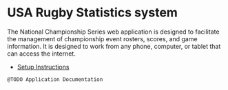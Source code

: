 # USA Rugby Statistics system

The National Championship Series web application is designed to facilitate the management of championship event rosters, scores, and game information. It is designed to work from any phone, computer, or tablet that can access the internet.

- [Setup Instructions](docs/setup.md)


```
@TODO Application Documentation
```
